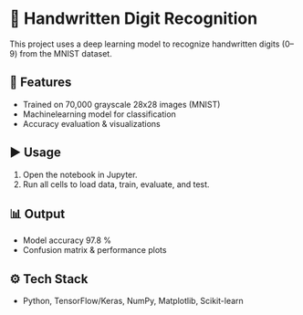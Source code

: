 # 🧠 Handwritten Digit Recognition

This project uses a deep learning model to recognize handwritten digits (0–9) from the MNIST dataset.

## 🚀 Features
- Trained on 70,000 grayscale 28x28 images (MNIST)
- Machinelearning model for classification
- Accuracy evaluation & visualizations

## ▶️ Usage
1. Open the notebook in Jupyter.
2. Run all cells to load data, train, evaluate, and test.

## 📊 Output
- Model accuracy 97.8 %
- Confusion matrix & performance plots

## ⚙️ Tech Stack
- Python, TensorFlow/Keras, NumPy, Matplotlib, Scikit-learn
